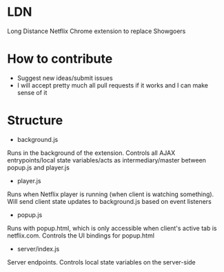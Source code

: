 # LDN
Long Distance Netflix Chrome extension to replace Showgoers

# How to contribute
* Suggest new ideas/submit issues
* I will accept pretty much all pull requests if it works and I can make sense of it

# Structure
* background.js

Runs in the background of the extension. Controls all AJAX entrypoints/local state variables/acts as intermediary/master between popup.js and player.js

* player.js

Runs when Netflix player is running (when client is watching something). Will send client state updates to background.js based on event listeners

* popup.js

Runs with popup.html, which is only accessible when client's active tab is netflix.com. Controls the UI bindings for popup.html

* server/index.js

Server endpoints. Controls local state variables on the server-side
